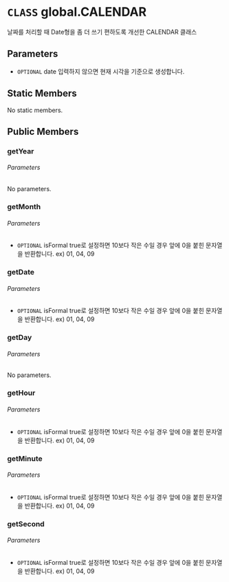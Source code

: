 # `CLASS` global.CALENDAR
날짜를 처리할 때 Date형을 좀 더 쓰기 편하도록 개선한 CALENDAR 클래스

## Parameters
* `OPTIONAL` date	입력하지  않으면 현재 시각을 기준으로 생성합니다.

## Static Members
No static members.

## Public Members

### getYear
###### Parameters
No parameters.

### getMonth
###### Parameters
* `OPTIONAL` isFormal	true로 설정하면 10보다 작은 수일 경우 앞에 0을 붙힌 문자열을 반환합니다. ex) 01, 04, 09

### getDate
###### Parameters
* `OPTIONAL` isFormal	true로 설정하면 10보다 작은 수일 경우 앞에 0을 붙힌 문자열을 반환합니다. ex) 01, 04, 09

### getDay
###### Parameters
No parameters.

### getHour
###### Parameters
* `OPTIONAL` isFormal	true로 설정하면 10보다 작은 수일 경우 앞에 0을 붙힌 문자열을 반환합니다. ex) 01, 04, 09

### getMinute
###### Parameters
* `OPTIONAL` isFormal	true로 설정하면 10보다 작은 수일 경우 앞에 0을 붙힌 문자열을 반환합니다. ex) 01, 04, 09

### getSecond
###### Parameters
* `OPTIONAL` isFormal	true로 설정하면 10보다 작은 수일 경우 앞에 0을 붙힌 문자열을 반환합니다. ex) 01, 04, 09
